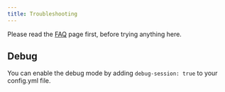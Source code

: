 ```yaml
---
title: Troubleshooting
---
```


Please read the [FAQ](/docs/support/faq) page first, before trying anything here. 

## Debug 
You can enable the debug mode by adding `debug-session: true` to your config.yml file.